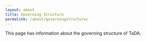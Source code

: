 ```yaml
---
layout: about
title: Governing Structure
permalink: /about/governingstructure/
---
```


This page has information about the governing structure of TaDA.